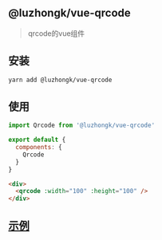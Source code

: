 
## @luzhongk/vue-qrcode

> qrcode的vue组件

## 安装

```bash
yarn add @luzhongk/vue-qrcode
```

## 使用

```js
import Qrcode from '@luzhongk/vue-qrcode'

export default {
  components: {
    Qrcode
  }
}
```

```html
<div>
  <qrcode :width="100" :height="100" />
</div>
```


## [示例](./demo)
